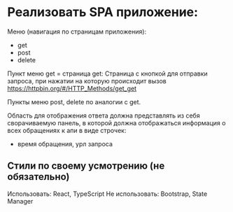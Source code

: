 # Реализовать SPA приложение:
 
Меню (навигация по страницам приложения): 
 - get
 - post
 - delete
 
Пункт меню get = страница get:
Страница с кнопкой для отправки запроса, при нажатии на которую происходит вызов https://httpbin.org/#/HTTP_Methods/get_get
 
Пункты меню post, delete по аналогии с get.
 
Область для отображения ответа должна представлять из себя сворачиваемую панель, в которой должна отображаться информация о всех обращениях к апи в виде строчек:
- время обращения, урл запроса
 
## Стили по своему усмотрению (не обязательно)
Использовать: React, TypeScript
Не использовать: Bootstrap, State Manager

